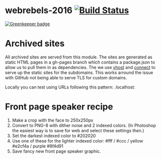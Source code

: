 # webrebels-2016 [![Build Status](https://travis-ci.org/webrebels/web-rebels-2016.svg?branch=master)](https://travis-ci.org/webrebels/web-rebels-2016)

[![Greenkeeper badge](https://badges.greenkeeper.io/webrebels/web-rebels-2016.svg)](https://greenkeeper.io/)


# Archived sites

All archived sites are served from this module. The sites are generated as static HTML pages in a gh-pages branch which contains a package.json to allow us to pull them in as dependencies. The we use [vhost](https://github.com/expressjs/vhost) and [connect](https://github.com/senchalabs/connect) to serve up the static sites for the subdomains. This works arround the issue with GitHub not being able to serve TLS for custom domains.

Locally you can test using URLs following this pattern: <year>.localhost:<port>

# Front page speaker recipe
1. Make a crop with the face to 250x250px
2. Convert to PNG-8 with dither noise and 2 indexed colors. (In Photoshop the easiest way is to save for web and select these settings then.)
3. Set the darkest indexed color to #202020
4. Use one of these for the lighter indexed color:
#fff / #ccc / yellow #e2cf4a / purple #8f4d91
5. Save fancy new front page speaker graphic.